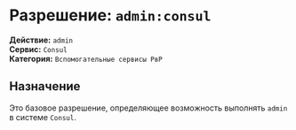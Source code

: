 # Разрешение: `admin:consul`

**Действие:** `admin`  
**Сервис:** `Consul`  
**Категория:** `Вспомогательные сервисы РвР`

## Назначение
Это базовое разрешение, определяющее возможность выполнять `admin` в системе `Consul`.
